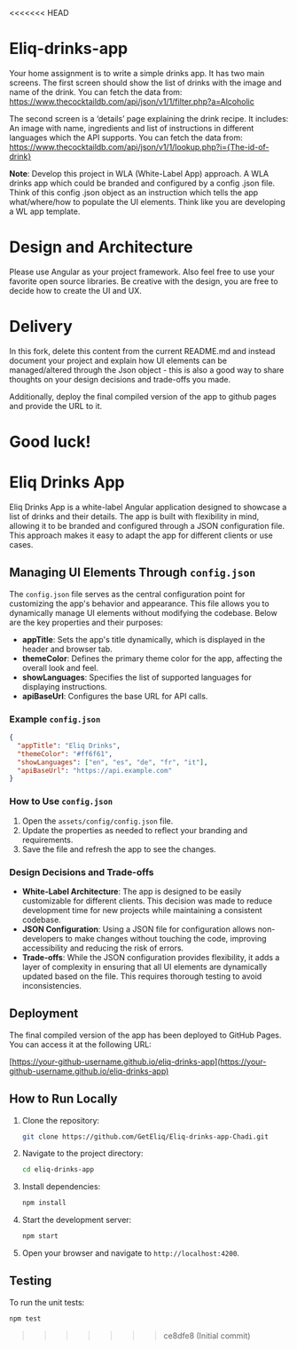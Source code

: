 <<<<<<< HEAD
# Eliq-drinks-app
Your home assignment is to write a simple drinks app. It has two main screens. The first screen should show the list of drinks with the image and name of the drink. You can fetch the data from: https://www.thecocktaildb.com/api/json/v1/1/filter.php?a=Alcoholic

The second screen is a ‘details’ page explaining the drink recipe. It includes: An image with name, ingredients and list of instructions in different languages which the API supports. You can fetch the data from: https://www.thecocktaildb.com/api/json/v1/1/lookup.php?i={The-id-of-drink}

**Note**: Develop this project in WLA (White-Label App) approach. A WLA drinks app which could be branded and configured by a config .json file. Think of this config .json object as an instruction which tells the app what/where/how to populate the UI elements. Think like you are developing a WL app template.

# Design and Architecture
Please use Angular as your project framework. Also feel free to use your favorite open source libraries. Be creative with the design, you are free to decide how to create the UI and UX.

# Delivery
In this fork, delete this content from the current README.md and instead document your project and explain how UI elements can be managed/altered through the Json object - this is also a good way to share thoughts on your design decisions and trade-offs you made.

Additionally, deploy the final compiled version of the app to github pages and provide the URL to it.

Good luck!
=======
# Eliq Drinks App

Eliq Drinks App is a white-label Angular application designed to showcase a list of drinks and their details. The app is built with flexibility in mind, allowing it to be branded and configured through a JSON configuration file. This approach makes it easy to adapt the app for different clients or use cases.

## Managing UI Elements Through `config.json`

The `config.json` file serves as the central configuration point for customizing the app's behavior and appearance. This file allows you to dynamically manage UI elements without modifying the codebase. Below are the key properties and their purposes:

- **appTitle**: Sets the app's title dynamically, which is displayed in the header and browser tab.
- **themeColor**: Defines the primary theme color for the app, affecting the overall look and feel.
- **showLanguages**: Specifies the list of supported languages for displaying instructions.
- **apiBaseUrl**: Configures the base URL for API calls.

### Example `config.json`

```json
{
  "appTitle": "Eliq Drinks",
  "themeColor": "#ff6f61",
  "showLanguages": ["en", "es", "de", "fr", "it"],
  "apiBaseUrl": "https://api.example.com"
}
```

### How to Use `config.json`

1. Open the `assets/config/config.json` file.
2. Update the properties as needed to reflect your branding and requirements.
3. Save the file and refresh the app to see the changes.

### Design Decisions and Trade-offs

- **White-Label Architecture**: The app is designed to be easily customizable for different clients. This decision was made to reduce development time for new projects while maintaining a consistent codebase.
- **JSON Configuration**: Using a JSON file for configuration allows non-developers to make changes without touching the code, improving accessibility and reducing the risk of errors.
- **Trade-offs**: While the JSON configuration provides flexibility, it adds a layer of complexity in ensuring that all UI elements are dynamically updated based on the file. This requires thorough testing to avoid inconsistencies.

## Deployment

The final compiled version of the app has been deployed to GitHub Pages. You can access it at the following URL:

[https://your-github-username.github.io/eliq-drinks-app](https://your-github-username.github.io/eliq-drinks-app)

## How to Run Locally

1. Clone the repository:
   ```bash
   git clone https://github.com/GetEliq/Eliq-drinks-app-Chadi.git
   ```
2. Navigate to the project directory:
   ```bash
   cd eliq-drinks-app
   ```
3. Install dependencies:
   ```bash
   npm install
   ```
4. Start the development server:
   ```bash
   npm start
   ```
5. Open your browser and navigate to `http://localhost:4200`.

## Testing

To run the unit tests:

```bash
npm test
```


>>>>>>> ce8dfe8 (Initial commit)
